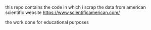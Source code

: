this repo contains the code in which i scrap the data from american scientific website 
https://www.scientificamerican.com/

the work done for educational purposes
